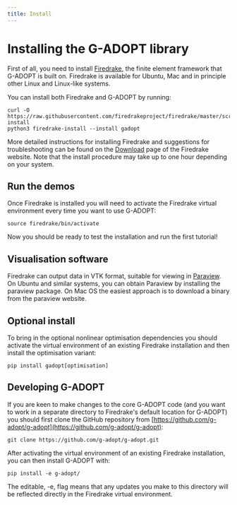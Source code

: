 ```yaml
---
title: Install
---
```


# Installing the G-ADOPT library

First of all, you need to install [Firedrake](https://www.firedrakeproject.org), the finite element framework that G-ADOPT is built on.
Firedrake is available for Ubuntu, Mac and in principle other Linux and Linux-like systems. 

You can install both Firedrake and G-ADOPT by running:

    curl -O https://raw.githubusercontent.com/firedrakeproject/firedrake/master/scripts/firedrake-install
    python3 firedrake-install --install gadopt

More detailed instructions for installing Firedrake and suggestions for troubleshooting can be found 
on the [Download](https://www.firedrakeproject.org/download.html) page of the Firedrake website. Note that the install procedure may take
up to one hour depending on your system.

## Run the demos

Once Firedrake is installed you will need to activate the Firedrake virtual environment every time you want
to use G-ADOPT:

    source firedrake/bin/activate

Now you should be ready to test the installation and run the first tutorial!


## Visualisation software

Firedrake can output data in VTK format, suitable for viewing in [Paraview](https://www.paraview.org/). 
On Ubuntu and similar systems, you can obtain Paraview by installing the paraview package. On Mac OS the 
easiest approach is to download a binary from the paraview website.

## Optional install

To bring in the optional nonlinear optimisation dependencies you should activate the virtual environment of an existing Firedrake installation
and then install the optimisation variant:

    pip install gadopt[optimisation]

## Developing G-ADOPT

If you are keen to make changes to the core G-ADOPT code (and you want to work in a separate directory to Firedrake's default location for G-ADOPT) you should first clone the GitHub repository from 
[https://github.com/g-adopt/g-adopt](https://github.com/g-adopt/g-adopt):

    git clone https://github.com/g-adopt/g-adopt.git

After activating the virtual environment of an existing Firedrake installation, you can then install G-ADOPT with:
    
    pip install -e g-adopt/

The editable, -e, flag means that any updates you make to this directory will be reflected directly in the Firedrake virtual environment.
